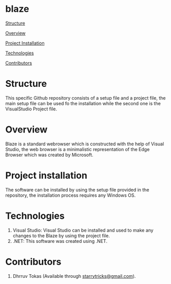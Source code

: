 # blaze
[Structure](#structure)

[Overview](#overview)

[Project Installation](#project-installation)

[Technologies](#technologies)

[Contributors](#contributors)

# Structure

This specific Github repository consists of a setup file and a project file, the main setup file can be used fo the installation while the second one is the VisualStudio Project file. 

# Overview

Blaze is a standard webrowser which is constructed with the help of Visual Studio, the web browser is a minimalistic representation of the Edge Browser which was created by Microsoft.

# Project installation

The software can be installed by using the setup file provided in the repository, the installation process requires any Windows OS.

# Technologies

1. Visual Studio: Visual Studio can be installed and used to make any changes to the Blaze by using the project file.
2. .NET: This software was created using .NET.

# Contributors

1. Dhrruv Tokas (Available through starrytricks@gmail.com).
